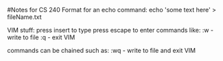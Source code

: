 #Notes for CS 240
Format for an echo command:
echo 'some text here' > fileName.txt

VIM stuff:
press insert to type
press escape to enter commands like:
:w - write to file
:q - exit VIM

commands can be chained such as:
:wq - write to file and exit VIM

